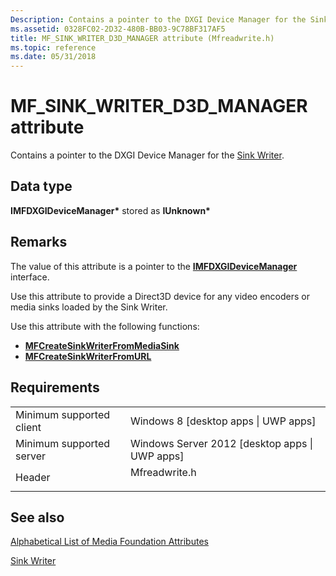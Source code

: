 ```yaml
---
Description: Contains a pointer to the DXGI Device Manager for the Sink Writer.
ms.assetid: 0328FC02-2D32-480B-BB03-9C78BF317AF5
title: MF_SINK_WRITER_D3D_MANAGER attribute (Mfreadwrite.h)
ms.topic: reference
ms.date: 05/31/2018
---
```


# MF\_SINK\_WRITER\_D3D\_MANAGER attribute

Contains a pointer to the DXGI Device Manager for the [Sink Writer](sink-writer.md).

## Data type

**IMFDXGIDeviceManager\*** stored as **IUnknown\***

## Remarks

The value of this attribute is a pointer to the [**IMFDXGIDeviceManager**](/windows/desktop/api/mfobjects/nn-mfobjects-imfdxgidevicemanager) interface.

Use this attribute to provide a Direct3D device for any video encoders or media sinks loaded by the Sink Writer.

Use this attribute with the following functions:

-   [**MFCreateSinkWriterFromMediaSink**](/windows/desktop/api/mfreadwrite/nf-mfreadwrite-mfcreatesinkwriterfrommediasink)
-   [**MFCreateSinkWriterFromURL**](/windows/desktop/api/mfreadwrite/nf-mfreadwrite-mfcreatesinkwriterfromurl)

## Requirements



|                                     |                                                                                          |
|-------------------------------------|------------------------------------------------------------------------------------------|
| Minimum supported client<br/> | Windows 8 \[desktop apps \| UWP apps\]<br/>                                        |
| Minimum supported server<br/> | Windows Server 2012 \[desktop apps \| UWP apps\]<br/>                              |
| Header<br/>                   | <dl> <dt>Mfreadwrite.h</dt> </dl> |



## See also

<dl> <dt>

[Alphabetical List of Media Foundation Attributes](alphabetical-list-of-media-foundation-attributes.md)
</dt> <dt>

[Sink Writer](sink-writer.md)
</dt> </dl>

 

 




